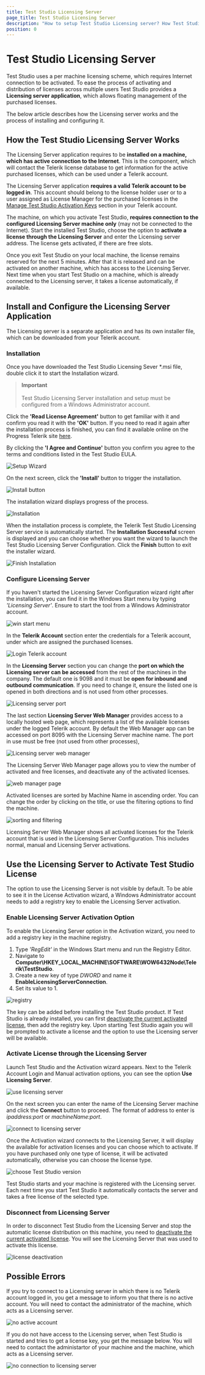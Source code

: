 ```yaml
---
title: Test Studio Licensing Server
page_title: Test Studio Licensing Server
description: "How to setup Test Studio Licensing server? How Test Studio licensing server manages the licenses" 
position: 0
---
```

# Test Studio Licensing Server

Test Studio uses a per machine licensing scheme, which requires Internet connection to be activated. To ease the process of activating and distribution of licenses across multiple users Test Studio provides a __Licensing server application__, which allows floating management of the purchased licenses.

The below article describes how the Licensing server works and the process of installing and configuring it.

## How the Test Studio Licensing Server Works

The Licensing Server application requires to be __installed on a machine, which has active connection to the Internet__. This is the component, which will contact the Telerik license database to get information for the active purchased licenses, which can be used under a Telerik account.

The Licensing Server application __requires a valid Telerik account to be logged in__. This account should belong to the license holder user or to a user assigned as License Manager for the purchased licenses in the <a href="http://www.telerik.com/account/your-products/testing-tools-manage-license-keys.aspx" target="_blank">Manage Test Studio Activation Keys</a> section in your Telerik account.

The machine, on which you activate Test Studio, __requires connection to the configured Licensing Server machine only__ (may not be connected to the Internet). Start the installed Test Studio, choose the option to __activate a license through the Licensing Server__ and enter the Licensing server address. The license gets activated, if there are free slots.

Once you exit Test Studio on your local machine, the license remains reserved for the next 5 minutes. After that it is released and can be activated on another machine, which has access to the Licensing Server. Next time when you start Test Studio on a machine, which is already connected to the Licensing server, it takes a license automatically, if available.

## Install and Configure the Licensing Server Application

The Licensing server is a separate application and has its own installer file, which can be downloaded from your Telerik account.

### Installation

Once you have downloaded the Test Studio Licensing Sever *.msi file, double click it to start the Installation wizard.

> __Important__
> <br>
> <br>
> Test Studio Licensing Server installation and setup must be configured from a Windows Administrator account.

Click the __'Read License Agreement'__ button to get familiar with it and confirm you read it with the __'OK'__ button. If you need to read it again after the installation process is finished, you can find it available online on the Progress Telerik site <a href="https://www.telerik.com/purchase/license-agreement/teststudio" target="_blank">here</a>.

By clicking the __'I Agree and Continue'__ button you confirm you agree to the terms and conditions listed in the Test Studio EULA.

![Setup Wizard](/img/license-server/fig1.png)

On the next screen, click  the __'Install'__ button to trigger the installation.

![Install button](/img/license-server/fig2.png)

The installation wizard displays progress of the process.

![Installation](/img/license-server/fig3.png)

When the installation process is complete, the Telerik Test Studio Licensing Server service is automatically started. 
The __Installation Successful__  screen is displayed and you can choose whether you want the wizard to launch the Test Studio Licensing Server Configuration. Click the __Finish__ button to exit the installer wizard.

![Finish Installation](/img/license-server/fig4.png)

### Configure Licensing Server

If you haven't started the Licensing Server Configuration wizard right after the installation, you can find it in the Windows Start menu by typing _'Licensing Server'_. Ensure to start the tool from a Windows Administrator account.

![win start menu](/img/license-server/fig5.png)

In the __Telerik Account__ section enter the credentials for a Telerik account, under which are assigned the purchased licenses.

![Login Telerik account](/img/license-server/fig6.png)

In the __Licensing Server__ section you can change the __port on which the Licensing server can be accessed__ from the rest of the machines in the company. The default one is 9098 and it must be __open for inbound and outbound communication__. If you need to change it, ensure the listed one is opened in both directions and is not used from other processes.

![Licensing server port](/img/license-server/fig7.png)

The last section __Licensing Server Web Manager__ provides access to a locally hosted web page, which represents a list of the available licenses under the logged Telerik account. By default the Web Manager app can be accessed on port 8095 with the Licensing Server machine name. The port in use must be free (not used from other processes),

![Licensing server web manager](/img/license-server/fig8.png)

The Licensing Server Web Manager page allows you to view the number of activated and free licenses, and deactivate any of the activated licenses.

![web manager page](/img/license-server/fig9.png)

Activated licenses are sorted by Machine Name in ascending order. You can change the order by clicking on the title, or use the filtering options to find the machine.

![sorting and filtering](/img/license-server/fig9a.png)

Licensing Server Web Manager shows all activated licenses for the Telerik account that is used in the Licensing Server Configuration. This includes normal, manual and Licensing Server activations.

## Use the Licensing Server to Activate Test Studio License

The option to use the Licensing Server is not visible by default. To be able to see it in the License Activation wizard, a Windows Administrator account needs to add a registry key to enable the Licensing Server activation.

### Enable Licensing Server Activation Option

To enable the Licensing Server option in the Activation wizard, you need to add a registry key in the machine registry.

1. Type _'RegEdit'_ in the Windows Start menu and run the Registry Editor.
1. Navigate to __Computer\HKEY_LOCAL_MACHINE\SOFTWARE\WOW6432Node\Telerik\TestStudio__.
1. Create a new key of type _DWORD_ and name it __EnableLicensingServerConnection__.
1. Set its value to 1.

![registry](/img/license-server/fig10.png)

The key can be added before installing the Test Studio product. If Test Studio is already installed, you can first <a href="/prerequisites/license-activation/manage-license#deactivate-license" target="_blank">deactivate the current activated license</a>, then add the registry key. Upon starting Test Studio again you will be prompted to activate a license and the option to use the Licensing server will be available.

### Activate License through the Licensing Server

Launch Test Studio and the Activation wizard appears. Next to the Telerik Account Login and Manual activation options, you can see the option __Use Licensing Server__.

![use licensing server](/img/license-server/fig11.png)

On the next screen you can enter the name of the Licensing Server machine and click the __Connect__ button to proceed. The format of address to enter is _ipaddress:port_ or _machineName:port_.

![connect to licensing server](/img/license-server/fig12.png)

Once the Activation wizard connects to the Licensing Server, it will display the available for activation licenses and you can choose which to activate. If you have purchased only one type of license, it will be activated automatically, otherwise you can choose the license type.

![choose Test Studio version](/img/license-server/fig13.png)

Test Studio starts and your machine is registered with the Licensing server. Each next time you start Test Studio it automatically contacts the server and takes a free license of the selected type.

### Disconnect from Licensing Server

In order to disconnect Test Studio from the Licensing Server and stop the automatic license distribution on this machine, you need to <a href="/prerequisites/license-activation/manage-license#deactivate-license" target="_blank">deactivate the current activated license</a>. You will see the Licensing Server that was used to activate this license.

![license deactivation](/img/license-server/fig14.png)

## Possible Errors

If you try to connect to a Licensing server in which there is no Telerik account logged in, you get a message to inform you that there is no active account. You will need to contact the administrator of the machine, which acts as a Licensing server.

![no active account](/img/license-server/fig15.png)

If you do not have access to the Licensing server, when Test Studio is started and tries to get a license key, you get the message below. You will need to contact the administartor of your machine and the machine, which acts as a Licensing server.

![no connection to licensing server](/img/license-server/fig16.png)